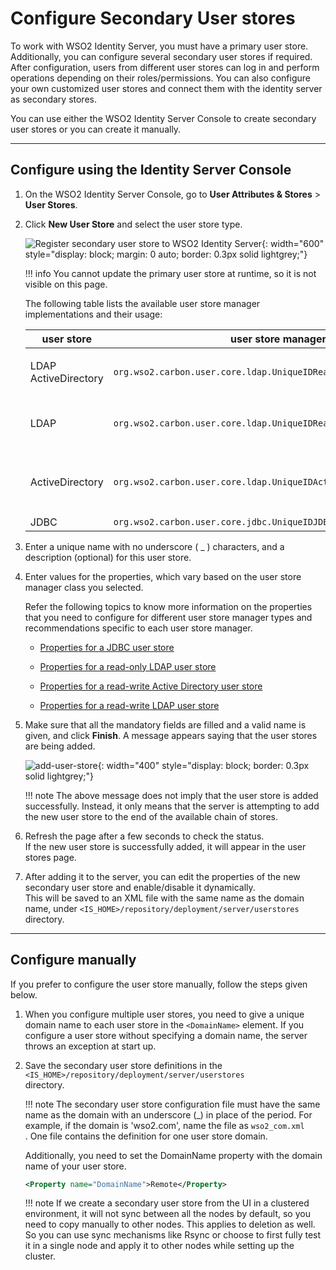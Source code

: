 # Configure Secondary User stores

To work with WSO2 Identity Server, you must have a primary user store.
Additionally, you can configure several secondary user stores if
required. After configuration, users from different user stores can log in
and perform operations depending on their roles/permissions. You can
also configure your own customized user stores and connect them with the identity server as secondary stores.

You can use either the WSO2 Identity Server Console to create secondary user stores or you can create it manually.

---

## Configure using the Identity Server Console

1. On the WSO2 Identity Server Console, go to **User Attributes & Stores** > **User Stores**.
2. Click **New User Store** and select the user store type.

    ![Register secondary user store to WSO2 Identity Server]({{base_path}}/assets/img/guides/user-stores/secondary-user-store-types.png){: width="600" style="display: block; margin: 0 auto; border: 0.3px solid lightgrey;"}

    !!! info 
        You cannot update the primary user store at runtime, so it is not
        visible on this page.

    The following table lists the available user store manager
    implementations and their usage:

    <table>
    <colgroup>
    <col style="width: 10%" />
    <col style="width: 40%" />
    <col style="width: 48%" />
    </colgroup>
    <thead>
    <tr class="header">
    <th>user store</th>
    <th>user store manager class</th>
    <th>Description</th>
    </tr>
    </thead>
    <tbody>
    <tr class="odd">
    <td><p>LDAP ActiveDirectory</p></td>
    <td><code>org.wso2.carbon.user.core.ldap.UniqueIDReadOnlyLDAPUserStoreManager</code></td>
    <td>Used to do read-only operations for external LDAP or ActiveDirectory user stores</td>
    </tr>
    <tr class="even">
    <td>LDAP</td>
    <td><code>org.wso2.carbon.user.core.ldap.UniqueIDReadWriteLDAPUserStoreManager</code></td>
    <td>This is used for external LDAP user stores to do both read and write operations. This is the default primary user store configuration in the <code>
    &lt;IS_HOME&gt;/repository/conf/deployment.toml</code> file for WSO2 Identity Server.</td>
    </tr>
    <tr class="odd">
    <td>ActiveDirectory</td>
    <td><code>org.wso2.carbon.user.core.ldap.UniqueIDActiveDirectoryUserStoreManager</code></td>
    <td>This is used to configure an Active Directory Domain Service (AD DS) or Active Directory Lightweight Directory Service (AD LDS). This can be used only for read/write operations. If you need to use AD as read-only, you must use <code>org.wso2.carbon.user.core.ldap.UniqueIDReadOnlyLDAPUserStoreManager.</code></td>
    </tr>
    <tr class="even">
    <td>JDBC</td>
    <td><code>org.wso2.carbon.user.core.jdbc.UniqueIDJDBCUserStoreManager</code></td>
    <td>Used for JDBC user stores</td>
    </tr>
    </tbody>
    </table>

3.  Enter a unique name with no underscore ( \_ ) characters, and a
    description (optional) for this user store.

4.  Enter values for the properties, which vary
    based on the user store manager class you selected. 

    Refer the following topics to know more information on the
    properties that you need to configure for different user store manager types and recommendations specific to
    each user store manager.  
      
    -   [Properties for a JDBC user store]({{base_path}}/guides/users/user-stores/user-store-properties/properties-jdbc-user-store)

    -   [Properties for a read-only LDAP user store]({{base_path}}/guides/users/user-stores/user-store-properties/properties-read-only-ldap-user-store)

    -   [Properties for a read-write Active Directory user store]({{base_path}}/guides/users/user-stores/user-store-properties/properties-read-write-active-directory-user-store/)
        
    -   [Properties for a read-write LDAP user store]({{base_path}}/guides/users/user-stores/user-store-properties/properties-read-write-ldap-user-store/)

5.  Make sure that all the mandatory fields are filled and a valid
    name is given, and click **Finish**. A message appears saying
    that the user stores are being added.

    ![add-user-store]({{base_path}}/assets/img/guides/user-stores/add-user-store.png){: width="400" style="display: block; border: 0.3px solid lightgrey;"}

    !!! note
        The above message does not imply that the user store is added
        successfully. Instead, it only means that the server is attempting to add
        the new user store to the end of the available chain of stores.
    

6.  Refresh the page after a few seconds to check the status.  
    If the new user store is successfully added, it will appear in the
    user stores page. 
      
7.  After adding it to the server, you can edit the properties of the new
    secondary user store and enable/disable it dynamically.  
    This will be saved to an XML file with the same name as the domain
    name, under `<IS_HOME>/repository/deployment/server/userstores` directory.

---

## Configure manually

If you prefer to configure the user store manually, follow the steps given below.

1.  When you configure multiple user stores, you need to give a unique
    domain name to each user store in the `<DomainName>` element. If you
    configure a user store without specifying a domain name, the server
    throws an exception at start up.

2.  Save the secondary user store definitions in the
    `<IS_HOME>/repository/deployment/server/userstores`      
    directory.

    !!! note
        The secondary user store configuration file must have the same name
        as the domain with an underscore (_) in place of the period. For
        example, if the domain is 'wso2.com', name the file as
        `wso2_com.xml` . One file contains the
        definition for one user store domain.
    
    Additionally, you need to set the DomainName property with the domain name of your
    user store.

    ``` xml
    <Property name="DomainName">Remote</Property>
    ```

    !!! note
        If we create a secondary user store from the UI in a clustered
        environment, it will not sync between all the nodes by default, so
        you need to copy manually to other nodes. This applies to deletion as well. So you can use sync mechanisms like Rsync or
        choose to first fully test it in a single node and apply it to other nodes while setting up the cluster.  
    

      
      
